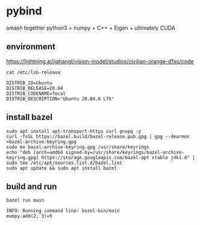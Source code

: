 # pybind
smash together python3 + numpy + C++ + Eigen + ultimately CUDA

## environment
https://lightning.ai/jiahangl/vision-model/studios/civilian-orange-d1xo/code
```
cat /etc/lsb-release

DISTRIB_ID=Ubuntu
DISTRIB_RELEASE=20.04
DISTRIB_CODENAME=focal
DISTRIB_DESCRIPTION="Ubuntu 20.04.6 LTS"
```

## install bazel
```
sudo apt install apt-transport-https curl gnupg -y
curl -fsSL https://bazel.build/bazel-release.pub.gpg | gpg --dearmor >bazel-archive-keyring.gpg
sudo mv bazel-archive-keyring.gpg /usr/share/keyrings
echo "deb [arch=amd64 signed-by=/usr/share/keyrings/bazel-archive-keyring.gpg] https://storage.googleapis.com/bazel-apt stable jdk1.8" | sudo tee /etc/apt/sources.list.d/bazel.list
sudo apt update && sudo apt install bazel
```

## build and run
```
bazel run main

INFO: Running command line: bazel-bin/main
mumpy.add(2, 3)=5
```

